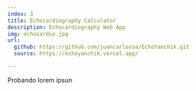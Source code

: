 ```yaml
---
index: 3
title: Echocardiography Calculator
description: Echocardiography Web App
img: echocardio.jpg
url: 
  github: https://github.com/juancarlossa/EchoYanchik.git
  source: https://echoyanchik.vercel.app/

---
```


Probando lorem ipsun